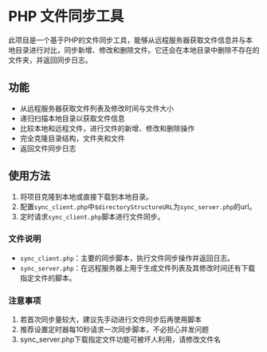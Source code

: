 # PHP 文件同步工具

此项目是一个基于PHP的文件同步工具，能够从远程服务器获取文件信息并与本地目录进行对比，同步新增、修改和删除文件。它还会在本地目录中删除不存在的文件夹，并返回同步日志。

## 功能

- 从远程服务器获取文件列表及修改时间与文件大小
- 递归扫描本地目录以获取文件信息
- 比较本地和远程文件，进行文件的新增、修改和删除操作
- 完全克隆目录结构，文件夹和文件
- 返回文件同步日志

## 使用方法

1. 将项目克隆到本地或直接下载到本地目录。
2. 配置`sync_client.php`中`$directoryStructureURL`为`sync_server.php`的url。
3. 定时请求`sync_client.php`脚本进行文件同步。

### 文件说明

- `sync_client.php`：主要的同步脚本，执行文件同步操作并返回日志。
- `sync_server.php`：在远程服务器上用于生成文件列表及其修改时间还有下载指定文件的脚本。

### 注意事项

1. 若首次同步量较大，建议先手动进行文件同步后再使用脚本
2. 推荐设置定时器每10秒请求一次同步脚本，不必担心并发问题
3. sync_server.php下载指定文件功能可被坏人利用，请修改文件名
